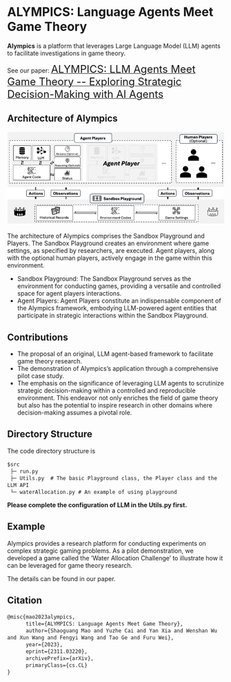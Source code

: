 # ALYMPICS: Language Agents Meet Game Theory

**Alympics** is a platform that leverages Large Language Model (LLM) agents to facilitate investigations in game theory.

See our paper: [<font size=5>ALYMPICS: LLM Agents Meet Game Theory -- Exploring Strategic Decision-Making with AI Agents</font>](https://arxiv.org/pdf/2311.03220)

## Architecture of Alympics

<img src="./assets/playground.png" alt="playground" width="800"/>

The architecture of Alympics comprises the Sandbox Playground and Players. The Sandbox Playground creates an environment where game settings, as specified by researchers, are executed. Agent players, along with the optional human players, actively engage in the game within this environment.

- Sandbox Playground: The Sandbox Playground serves as the environment for conducting games, providing a versatile and controlled space for agent players interactions.
- Agent Players: Agent Players constitute an indispensable component of the Alympics framework, embodying LLM-powered agent entities that participate in strategic interactions within the Sandbox Playground.


## Contributions

- The proposal of an original, LLM agent-based framework to facilitate game theory research.
- The demonstration of Alympics’s application through a comprehensive pilot case study.
- The emphasis on the significance of leveraging LLM agents to scrutinize strategic decision-making within a controlled and reproducible environment. This endeavor not only enriches the field of game theory but also has the potential to inspire research in other domains where decision-making assumes a pivotal role.

## Directory Structure
The code directory structure is
```
$src
 ├─ run.py
 ├─ Utils.py  # The basic Playground class, the Player class and the LLM API
 └─ waterAllocation.py # An example of using playground
```
**Please complete the configuration of LLM in the Utils.py first.**


## Example
Alympics provides a research platform for conducting experiments on complex strategic gaming problems. As a pilot demonstration, we developed a game called the ’Water Allocation Challenge’ to illustrate how it can be leveraged for game theory research.

The details can be found in our paper.

## Citation

```
@misc{mao2023alympics,
      title={ALYMPICS: Language Agents Meet Game Theory}, 
      author={Shaoguang Mao and Yuzhe Cai and Yan Xia and Wenshan Wu and Xun Wang and Fengyi Wang and Tao Ge and Furu Wei},
      year={2023},
      eprint={2311.03220},
      archivePrefix={arXiv},
      primaryClass={cs.CL}
}
```
